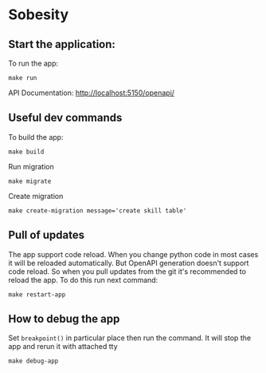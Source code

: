 # Sobesity

## Start the application:
To run the app:
```
make run
```

API Documentation: <a href="http://localhost:5150/openapi/" target="_blank">http://localhost:5150/openapi/</a>

## Useful dev commands
To build the app:
```
make build
```

Run migration
```
make migrate
```

Create migration
```
make create-migration message='create skill table'
```

## Pull of updates
The app support code reload. When you change python code in most cases it will be reloaded automatically.
But OpenAPI generation doesn't support code reload. So when you pull updates from the git it's recommended to reload 
the app. To do this run next command:
```
make restart-app
```

## How to debug the app
Set `breakpoint()` in particular place then run the command. It will stop the app and rerun it with attached tty
```
make debug-app
```


